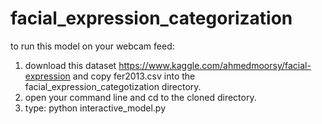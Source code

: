# facial_expression_categorization
to run this model on your webcam feed:
  1. download this dataset https://www.kaggle.com/ahmedmoorsy/facial-expression and copy fer2013.csv into the facial_expression_categotization directory.
  2. open your command line and cd to the cloned directory.
  3. type: python interactive_model.py

